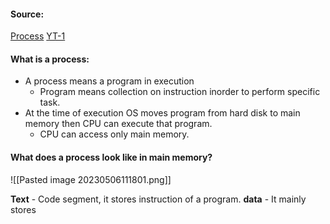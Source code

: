 #### Source:
[Process](https://www.geeksforgeeks.org/introduction-of-process-management/)
[YT-1](https://www.youtube.com/watch?v=udOPPbQhASg&list=PLXj4XH7LcRfDrdQuJTHIPmKMpa7eYVaPm&index=6)

#### What is a process:

* A process means a program in execution
	* Program means collection on instruction inorder to perform specific task.
* At the time of execution OS moves program from hard disk to main memory then CPU can execute that program.
	* CPU can access only main memory.


#### What does a process look like in main memory?

![[Pasted image 20230506111801.png]]

**Text** - Code segment, it stores instruction of a program.
**data** - It mainly stores